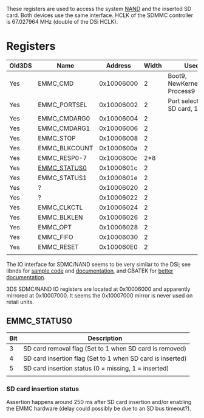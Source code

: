 These registers are used to access the system
[NAND](Flash_Filesystem "wikilink") and the inserted SD card. Both
devices use the same interface. HCLK of the SDMMC controller is
67.027964 MHz (double of the DSi HCLK).

# Registers

| Old3DS | Name                                     | Address    | Width | Used by                               |
|--------|------------------------------------------|------------|-------|---------------------------------------|
| Yes    | EMMC_CMD                                 | 0x10006000 | 2     | Boot9, NewKernel9Loader, Process9     |
| Yes    | EMMC_PORTSEL                             | 0x10006002 | 2     | Port selection, 0 = SD card, 1 = NAND |
| Yes    | EMMC_CMDARG0                             | 0x10006004 | 2     |                                       |
| Yes    | EMMC_CMDARG1                             | 0x10006006 | 2     |                                       |
| Yes    | EMMC_STOP                                | 0x10006008 | 2     |                                       |
| Yes    | EMMC_BLKCOUNT                            | 0x1000600a | 2     |                                       |
| Yes    | EMMC_RESP0-7                             | 0x1000600c | 2\*8  |                                       |
| Yes    | [EMMC_STATUS0](#EMMC_STATUS0 "wikilink") | 0x1000601c | 2     |                                       |
| Yes    | EMMC_STATUS1                             | 0x1000601e | 2     |                                       |
| Yes    | ?                                        | 0x10006020 | 2     |                                       |
| Yes    | ?                                        | 0x10006022 | 2     |                                       |
| Yes    | EMMC_CLKCTL                              | 0x10006024 | 2     |                                       |
| Yes    | EMMC_BLKLEN                              | 0x10006026 | 2     |                                       |
| Yes    | EMMC_OPT                                 | 0x10006028 | 2     |                                       |
| Yes    | EMMC_FIFO                                | 0x10006030 | 2     |                                       |
| Yes    | EMMC_RESET                               | 0x100060E0 | 2     |                                       |
|        |                                          |            |       |                                       |

The IO interface for SDMC/NAND seems to be very similar to the DSi; see
libnds for [sample
code](https://github.com/devkitPro/libnds/blob/master/source/arm7/sdmmc.twl.c)
and
[documentation](https://github.com/devkitPro/libnds/blob/master/include/nds/arm7/sdmmc.h),
and GBATEK for [better
documentation](http://problemkaputt.de/gbatek.htm#dsisdmmcioportscommandparamresponsedata).

3DS SDMC/NAND IO registers are located at 0x10006000 and apparently
mirrored at 0x10007000. It seems the 0x10007000 mirror is never used on
retail units.

## EMMC_STATUS0

| Bit | Description                                                |
|-----|------------------------------------------------------------|
| 3   | SD card removal flag (Set to 1 when SD card is removed)    |
| 4   | SD card insertion flag (Set to 1 when SD card is inserted) |
| 5   | SD card insertion status (0 = missing, 1 = inserted)       |
|     |                                                            |

### SD card insertion status

Assertion happens around 250 ms after SD card insertion and/or enabling
the EMMC hardware (delay could possibly be due to an SD bus timeout?).